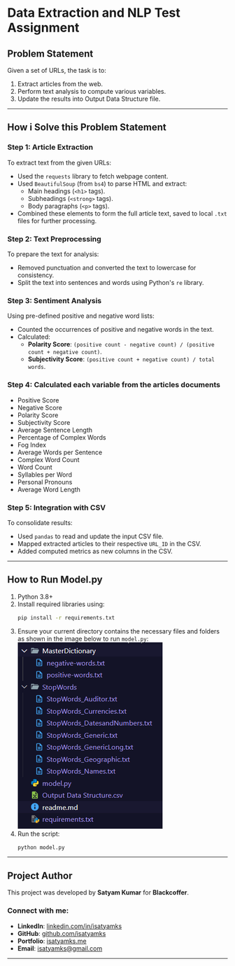 # Data Extraction and NLP Test Assignment


## Problem Statement

Given a set of URLs, the task is to:
1. Extract articles from the web.
2. Perform text analysis to compute various variables.
3. Update the results into Output Data Structure file.


____________________________________________________________________________________________________________________________________________________

## How i Solve this Problem Statement

### Step 1: Article Extraction
To extract text from the given URLs:
- Used the `requests` library to fetch webpage content.
- Used `BeautifulSoup` (from `bs4`) to parse HTML and extract:
  - Main headings (`<h1>` tags).
  - Subheadings (`<strong>` tags).
  - Body paragraphs (`<p>` tags).
- Combined these elements to form the full article text, saved to local `.txt` files for further processing.

### Step 2: Text Preprocessing
To prepare the text for analysis:
- Removed punctuation and converted the text to lowercase for consistency.
- Split the text into sentences and words using Python's `re` library.

### Step 3: Sentiment Analysis
Using pre-defined positive and negative word lists:
- Counted the occurrences of positive and negative words in the text.
- Calculated:
  - **Polarity Score**: `(positive count - negative count) / (positive count + negative count)`.
  - **Subjectivity Score**: `(positive count + negative count) / total words`.

### Step 4: Calculated each variable from the articles documents
- Positive Score
- Negative Score
- Polarity Score
- Subjectivity Score
- Average Sentence Length
- Percentage of Complex Words
- Fog Index
- Average Words per Sentence
- Complex Word Count
- Word Count
- Syllables per Word
- Personal Pronouns
- Average Word Length

### Step 5: Integration with CSV
To consolidate results:
- Used `pandas` to read and update the input CSV file.
- Mapped extracted articles to their respective `URL_ID` in the CSV.
- Added computed metrics as new columns in the CSV.

_________________________________________________________________________________________________________________________________________________________


## How to Run Model.py
1. Python 3.8+
2. Install required libraries using:
   ```bash
   pip install -r requirements.txt
   ```
3. Ensure your current directory contains the necessary files and folders as shown in the image below to run `model.py`:
   ![Directory](image.png)
4. Run the script:
   ```bash
   python model.py
   ```
____________________________________________________________________________________________________________________________________________________________

## Project Author

This project was developed by **Satyam Kumar** for **Blackcoffer**.

### Connect with me:
- **LinkedIn**: [linkedin.com/in/isatyamks](https://linkedin.com/in/isatyamks)
- **GitHub**: [github.com/isatyamks](https://github.com/isatyamks)
- **Portfolio**: [isatyamks.me](https://isatyamks.vercel.app)
- **Email**: [isatyamks@gmail.com](mailto:isatyamks@gmail.com)

_____________________________________________________________________________________________________________________________________________________________
